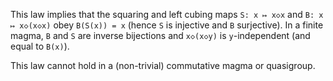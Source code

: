 This law implies that the squaring and left cubing maps `S: x ↦ x◇x` and `B: x ↦ x◇(x◇x)` obey `B(S(x)) = x` (hence `S` is injective and `B` surjective).  In a finite magma, `B` and `S` are inverse bijections and `x◇(x◇y)` is `y`-independent (and equal to `B(x)`).

This law cannot hold in a (non-trivial) commutative magma or quasigroup.
